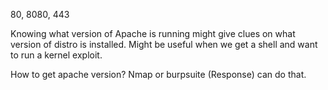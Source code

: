80, 8080, 443

Knowing what version of Apache is running might give clues on what version of distro is installed. Might be useful when we get a shell and want to run a kernel exploit.

How to get apache version? Nmap or burpsuite (Response) can do that.